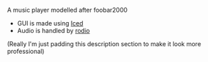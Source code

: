 A music player modelled after foobar2000

- GUI is made using [Iced](https://github.com/iced-rs/iced) 
- Audio is handled by [rodio](https://github.com/RustAudio/rodio)

(Really I'm just padding this description section to make it look more professional)

